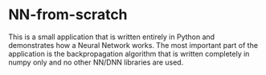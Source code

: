# NN-from-scratch

This is a small application that is written entirely in Python and demonstrates how a Neural Network works. The most important part of the application is the backpropagation algorithm that is written completely in numpy only and no other NN/DNN libraries are used.
 
